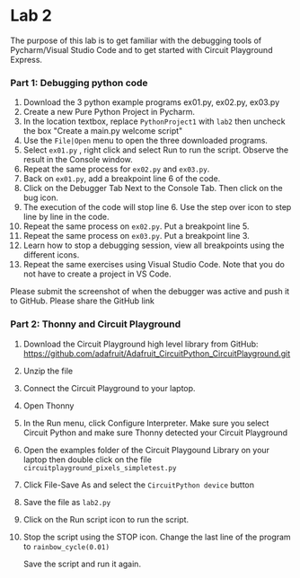 # Lab 2

The purpose of this lab is to get familiar with the debugging tools of Pycharm/Visual Studio Code and to get started with Circuit Playground Express.

### Part 1: Debugging python code

1. Download the 3 python example programs ex01.py, ex02.py, ex03.py
2. Create a new Pure Python Project in Pycharm.
3. In the location textbox, replace `PythonProject1` with `lab2` then uncheck the box "Create a main.py welcome script"
4. Use the `File|Open` menu to open the three downloaded programs.
5. Select `ex01.py` , right click and select Run to run the script. Observe the result in the Console window.
6. Repeat the same process for `ex02.py` and `ex03.py`.
7. Back on `ex01.py`, add a breakpoint line 6 of the code.
8. Click on the Debugger Tab Next to the Console Tab. Then click on the bug icon.
9. The execution of the code will stop line 6. Use the step over icon to step line by line in the code.
10. Repeat the same process on `ex02.py`. Put a breakpoint line 5.
11. Repeat the same process on `ex03.py`. Put a breakpoint line 3.
12. Learn how to stop a debugging session, view all breakpoints using the different icons.
13. Repeat the same exercises using Visual Studio Code. Note that you do not have to create a project in VS Code.

Please submit the screenshot of when the debugger was active and push it to GitHub. Please share the GitHub link

### Part 2: Thonny and Circuit Playground 

1. Download the Circuit Playground high level library from GitHub: https://github.com/adafruit/Adafruit_CircuitPython_CircuitPlayground.git

2. Unzip the file

3. Connect the Circuit Playground to your laptop.

4. Open Thonny

5. In the Run menu, click Configure Interpreter. Make sure you select Circuit Python and make sure Thonny detected your Circuit Playground

6. Open the examples folder of the Circuit Playgound Library on your laptop then double click on the file `circuitplayground_pixels_simpletest.py`

7. Click File-Save As and select the `CircuitPython device` button

8. Save the file as `lab2.py`

9. Click on the Run script icon to run the script.

10. Stop the script using the STOP icon. Change the last line of the program to
    `rainbow_cycle(0.01)`

    Save the script and run it again. 
